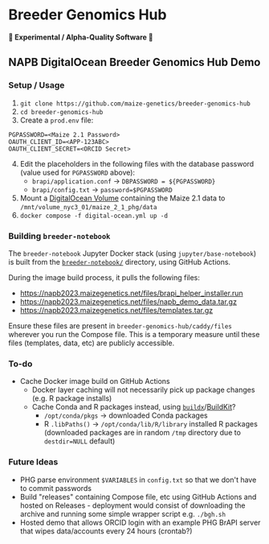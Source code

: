 # Breeder Genomics Hub
**🧬 Experimental / Alpha-Quality Software 🧪**
## NAPB DigitalOcean Breeder Genomics Hub Demo
### Setup / Usage
1. `git clone https://github.com/maize-genetics/breeder-genomics-hub`
2. `cd breeder-genomics-hub`
3. Create a `prod.env` file:
```
PGPASSWORD=<Maize 2.1 Password>
OAUTH_CLIENT_ID=<APP-123ABC>
OAUTH_CLIENT_SECRET=<ORCID Secret>
```
4. Edit the placeholders in the following files with the database password (value used for `PGPASSWORD` above):
    * `brapi/application.conf` → `DBPASSWORD = ${PGPASSWORD}`
    * `brapi/config.txt` → `password=$PGPASSWORD`
5. Mount a [DigitalOcean Volume](https://docs.digitalocean.com/products/volumes/details/features/) containing the Maize 2.1 data to `/mnt/volume_nyc3_01/maize_2_1_phg/data`
6. `docker compose -f digital-ocean.yml up -d`

### Building `breeder-notebook`
The `breeder-notebook` Jupyter Docker stack (using `jupyter/base-notebook`) is built from the [`breeder-notebook/`](./breeder-notebook) directory, using GitHub Actions.

During the image build process, it pulls the following files:
* https://napb2023.maizegenetics.net/files/brapi_helper_installer.run
* https://napb2023.maizegenetics.net/files/napb_demo_data.tar.gz
* https://napb2023.maizegenetics.net/files/templates.tar.gz

Ensure these files are present in `breeder-genomics-hub/caddy/files` wherever you run the Compose file. This is a temporary measure until these files (templates, data, etc) are publicly accessible.

### To-do
* Cache Docker image build on GitHub Actions
    * Docker layer caching will not necessarily pick up package changes (e.g. R package installs)
    * Cache Conda and R packages instead, using [`buildx`](https://github.com/docker/buildx)/[BuildKit](https://github.com/moby/buildkit)?
        * `/opt/conda/pkgs` -> downloaded Conda packages
        * R `.libPaths()` -> `/opt/conda/lib/R/library` installed R packages (downloaded packages are in random `/tmp` directory due to `destdir=NULL` default)

### Future Ideas
* PHG parse environment `$VARIABLES` in `config.txt` so that we don't have to commit passwords
* Build "releases" containing Compose file, etc using GitHub Actions and hosted on Releases - deployment would consist of downloading the archive and running some simple wrapper script e.g. `./bgh.sh`
* Hosted demo that allows ORCID login with an example PHG BrAPI server that wipes data/accounts every 24 hours (crontab?)
